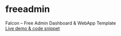 # freeadmin
Falcon – Free Admin Dashboard &amp; WebApp Template<br>
[Live demo & code snippet
](https://therichpost.com/falcon-free-admin-dashboard-webapp-template/)
